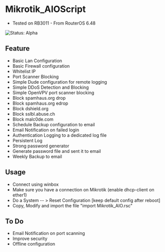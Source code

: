 # Mikrotik_AIOScript
+ Tested on RB3011 - From RouterOS 6.48

![Status: Alpha](https://img.shields.io/badge/status-alpha-red.svg?longCache=true "Status: Alpha")

## Feature
+ Basic Lan Configuration
+ Basic Firewall configuration
+ Whitelist IP
+ Port Scanner Blocking
+ Simple Dude configuration for remote logging
+ Simple DDoS Detection and Blocking
+ Simple OpenVPV port scanner blocking
+ Block spamhaus.org drop
+ Block spamhaus.org edrop
+ Block dshield.org
+ Block sslbl.abuse.ch
+ Block malc0de.com
+ Schedule Backup configuration to email
+ Email Notification on failed login
+ Authentication Logging to a dedicated log file
+ Persistent Log
+ Strong password generator
+ Generate password file and sent it to email
+ Weekly Backup to email

## Usage
+ Connect using winbox
+ Make sure you have a connection on Mikrotik (enable dhcp-client on ether1)
+ Do a System -- > Reset Configuration [keep default config after reboot]
+ Copy, Modify and import the file "import Mikrotik_AIO.rsc"

## To Do
+ Email Notification on port scanning
+ Improve security
+ Offline configuration
